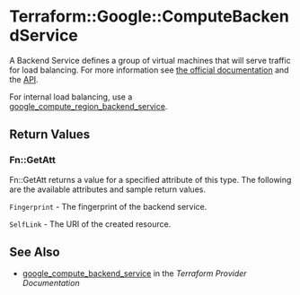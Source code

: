 # Terraform::Google::ComputeBackendService

A Backend Service defines a group of virtual machines that will serve traffic for load balancing. For more information
see [the official documentation](https://cloud.google.com/compute/docs/load-balancing/http/backend-service)
and the [API](https://cloud.google.com/compute/docs/reference/latest/backendServices).

For internal load balancing, use a [google_compute_region_backend_service](/docs/providers/google/r/compute_region_backend_service.html).

## Return Values

### Fn::GetAtt

Fn::GetAtt returns a value for a specified attribute of this type. The following are the available attributes and sample return values.

`Fingerprint` - The fingerprint of the backend service.

`SelfLink` - The URI of the created resource.

## See Also

* [google_compute_backend_service](https://www.terraform.io/docs/providers/google/r/compute_backend_service.html) in the _Terraform Provider Documentation_